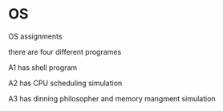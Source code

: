 OS
==

OS assignments


there are four different programes 

A1 has shell program

A2 has CPU scheduling simulation

A3 has dinning philosopher and memory mangment simulation
